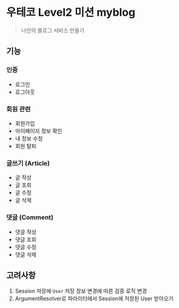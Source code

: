 # 우테코 Level2 미션 myblog

> 나만의 블로그 서비스 만들기

## 기능

### 인증
- 로그인
- 로그아웃

### 회원 관련
- 회원가입
- 마이페이지 정보 확인
- 내 정보 수정
- 회원 탈퇴

### 글쓰기 (Article)
- 글 작성
- 글 조회
- 글 수정
- 글 삭제

### 댓글 (Comment)
- 댓글 작성
- 댓글 조회
- 댓글 수정
- 댓글 삭제

## 고려사항
1. Session 저장에 `User` 저장 정보 변경에 따른 검증 로직 변경
2. ArgumentResolver로 파라미터에서 Session에 저장된 User 받아오기